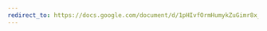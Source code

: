 ```yaml
---
redirect_to: https://docs.google.com/document/d/1pHIvfOrmHumykZuGimr8x_mofExqndMb-iDNdZfZbeg/edit?usp=sharing
---
```


